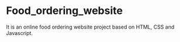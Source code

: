 # Food_ordering_website
It is an online food ordering website project based on HTML, CSS and Javascript.
